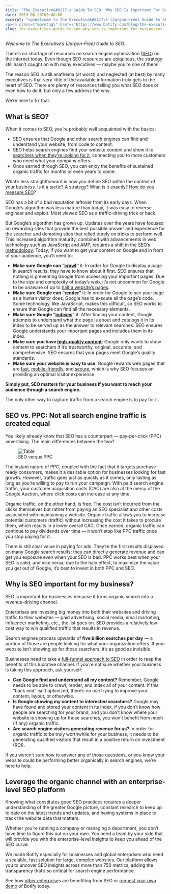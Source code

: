 ```yaml
---
title: "The Executive&#8217;s Guide To SEO: Why SEO Is Important For Businesses (Without The Jargon!)"
date: 2019-06-20T00:00:00
excerpt: "<p>Welcome to The Executive&#8217;s (Jargon-Free) Guide to SEO. There&#8217;s no shortage of resources on search engine optimization (SEO) on the internet today. Even though SEO resources are ubiquitous, the strategy still hasn&#8217;t caught on with many executives — maybe you&#8217;re one of them! The reason SEO is still anathema (at worst) and neglected (at best)&hellip; </p>
<p><a class=\"moretag\" href=\"https://www.botify.com/blog/the-executives-guide-to-seo-why-seo-is-important-for-businesses\">Read the full article</a></p>"
slug: the-executives-guide-to-seo-why-seo-is-important-for-businesses
---
```



<p><em>Welcome to The Executive&#8217;s (Jargon-Free) Guide to SEO.</em></p>



<p>There&#8217;s no shortage of resources on search engine optimization (<a href="https://www.botify.com/learn-seo" target="_blank" rel="noreferrer noopener">SEO</a>) on the internet today. Even though SEO resources are ubiquitous, the strategy still hasn&#8217;t caught on with many executives — maybe you&#8217;re one of them!</p>



<p>The reason SEO is still anathema (at worst) and neglected (at best) by many executives is that very little of the available information truly gets to the heart of SEO. There are plenty of resources telling you what SEO does or even how to do it, but only a few address the why.</p>



<p>We&#8217;re here to fix that. </p>



<h2 class="wp-block-heading" id="what-is-seo-">What is SEO?</h2>



<p>When it comes to SEO, you&#8217;re probably well acquainted with the basics:</p>



<ul><li>SEO ensures that Google and other search engines can find and understand your website, from code to content.</li><li>SEO helps search engines find your website content and show it to <a href="https://www.botify.com/blog/searcher-intent-content-seo" target="_blank" rel="noreferrer noopener">searchers when they&#8217;re looking for it</a>, connecting you to more customers who need what your company offers.</li><li>Once earned through SEO, you can enjoy the benefits of sustained organic traffic for months or even years to come.</li></ul>



<p>What&#8217;s less straightforward is how you define SEO within the context of your business. Is it a tactic? A strategy? What is it exactly? <a href="https://www.botify.com/blog/top-5-technical-seo-kpis" target="_blank" rel="noreferrer noopener">How do you measure SEO</a>? </p>



<p>SEO has a bit of a bad reputation leftover from its early days. When Google&#8217;s algorithm was less mature than today, it was easy to reverse engineer and exploit. Most viewed SEO as a traffic-driving trick or hack.</p>



<p>But Google&#8217;s algorithm has grown up. Updates over the years have focused on rewarding sites that provide the best possible answer and experience for the searcher and demoting sites that relied purely on tricks to perform well. This increased algorithm maturity, combined with advancements in web technology such as JavaScript and AMP, requires a shift in the <a title="Botify Methodology" href="https://www.botify.com/botify-methodology">SEO&#8217;s methodology</a>. Today, if you want to get your content on Google and in front of your audience, you&#8217;ll need to:</p>



<ul><li><strong>Make sure Google can &#8220;<a href="https://support.google.com/webmasters/answer/7646114?hl=en&amp;ref_topic=7508311" target="_blank" rel="noopener noreferrer">crawl</a>&#8220;</strong> it: In order for Google to display a page in search results, they have to know about it first. SEO ensures that nothing is preventing Google from accessing your important pages. Due to the size and complexity of today&#8217;s web, it&#8217;s not uncommon for Google to be unaware of up to <a title="Fact Google Doesn't Know Half your Website What Can You Do" href="https://www.botify.com/blog/fact-google-doesnt-know-half-your-website-what-can-you-do">half a website&#8217;s pages</a>.</li><li><strong>Make sure Google can &#8220;<a href="https://www.botify.com/blog/from-crawl-budget-to-render-budget" target="_blank" rel="noopener noreferrer">render</a>&#8220;</strong> it: In order for Google to see your page as a human visitor does, Google has to execute all the page&#8217;s code. Some technology, like JavaScript, makes this difficult, so SEO works to ensure that Google can find all the necessary elements.</li><li><strong>Make sure Google &#8220;<a href="https://support.google.com/webmasters/answer/7643011?hl=en&amp;ref_topic=7508311" target="_blank" rel="noopener noreferrer">indexes</a>&#8220;</strong> it: After finding your content, Google attempts to understand what the page is about and catalogs it in its index to be served up as the answer to relevant searches. SEO ensures Google understands your important pages and includes them in its index.</li><li><strong>Make sure you have <a href="https://webmasters.googleblog.com/2011/05/more-guidance-on-building-high-quality.html" target="_blank" rel="noopener noreferrer">high-quality content</a></strong>: Google only wants to show content to searchers if it&#8217;s trustworthy, original, accurate, and comprehensive. SEO ensures that your pages meet Google&#8217;s quality standards.</li><li><strong>Make sure your website is easy to use</strong>: Google rewards web pages that are <a title="2 Seconds Impress Hows Your Site Performance" href="https://www.botify.com/blog/2-seconds-impress-hows-your-site-performance">fast</a>, <a title="10 Can't Miss Tips for Maximizing Mobile SEO" href="https://www.botify.com/blog/10-cant-miss-tips-for-maximizing-mobile-seo">mobile-friendly</a>, and <a title="Plan Verify and Monitor your HTTPS Migration in Botify" href="https://www.botify.com/blog/plan-verify-and-monitor-your-https-migration-in-botify">secure</a>, which is why SEO focuses on providing an optimal visitor experience.</li></ul>



<p><strong>Simply put, SEO matters for your business if you want to reach your audience through a search engine.</strong></p>



<p>The only other way to capture traffic from a search engine is to pay for it.</p>



<h2 class="wp-block-heading" id="seo-vs-ppc-not-all-search-engine-traffic-is-created-equal">SEO vs. PPC: Not all search engine traffic is created equal</h2>



<p>You likely already know that SEO has a counterpart — pay-per-click (PPC) advertising. The main differences between the two?</p>



<div class="wp-block-image"><figure class="aligncenter"><img decoding="async" src="//images.ctfassets.net/tp56mevc46jo/1gJBy70rtOcssqv1Wkmt7C/fc9aba7ff96709b8fc11c8789dcc5c81/Table.png" alt="Table"/><figcaption>SEO versus PPC</figcaption></figure></div>



<p>The instant nature of PPC, coupled with the fact that it targets purchase-ready consumers, makes it a desirable option for businesses looking for fast growth. However, traffic goes just as quickly as it comes, only lasting as long as you&#8217;re willing to pay to run your campaign. With paid search engine traffic, your customer acquisition costs (CAC) are also at the mercy of the Google Auction, where click costs can increase at any time.</p>



<p>Organic traffic, on the other hand, is free. The cost isn&#8217;t incurred from the clicks themselves but rather from paying an SEO specialist and other costs associated with maintaining a website. Organic traffic allows you to increase potential customers (traffic) without increasing the cost it takes to procure them, which results in a lower overall CAC. Once earned, organic traffic can continue to pay dividends over time — it won&#8217;t stop like PPC traffic once you stop paying for it.</p>



<p>There is still clear value in paying for ads. They&#8217;re the first results displayed on many Google search results; they can directly generate revenue and can get you exposure even when your SEO is bad. PPC works best when your SEO is solid, and vice versa; due to the halo effect, to maximize the value you get out of Google, it&#8217;s best to invest in both PPC and SEO.</p>



<h2 class="wp-block-heading" id="why-is-seo-important-for-my-business-">Why is SEO important for my business?</h2>



<p>SEO is important for businesses because it turns organic search into a revenue-driving channel.</p>



<p>Enterprises are investing big money into both their websites and driving traffic to their websites — paid advertising, social media, email marketing, influencer marketing, etc., the list goes on. SEO provides a relatively low-cost way to win qualified traffic that results in revenue.</p>



<p>Search engines process upwards of <strong>five billion searches per day</strong> — a portion of those are people looking for what your organization offers. If your website isn&#8217;t showing up for those searchers, it&#8217;s as good as invisible.</p>



<p>Businesses need to take a <a title="Botify Methodology" href="https://www.botify.com/botify-methodology">full-funnel approach to SEO</a> in order to reap the benefits of this lucrative channel. If you&#8217;re not sure whether your business is taking this approach, ask yourself:</p>



<ul><li><strong>Can Google find and understand all my content?</strong> Remember, Google needs to be able to crawl, render, and index all of your content. If this &#8220;back end&#8221; isn&#8217;t optimized, there&#8217;s no use trying to improve your content, layout, or otherwise.</li><li><strong>Is Google showing my content to interested searchers?</strong> Google may have found and stored your content in its index, if you don&#8217;t know how people are searching for your brand, and you don&#8217;t know where your website is showing up for those searches, you won&#8217;t benefit from much (if any) organic traffic.</li><li><strong>Are search engine visitors generating revenue for us?</strong> In order for organic traffic to be truly worthwhile for your business, it needs to be generating qualified visitors that result in a positive return on investment (ROI).</li></ul>



<p>If you weren&#8217;t sure how to answer any of those questions, or you know your website could be performing better organically in search engines, we&#8217;re here to help.</p>



<h2 class="wp-block-heading" id="leverage-the-organic-channel-with-an-enterprise-level-seo-platform">Leverage the organic channel with an enterprise-level SEO platform</h2>



<p>Knowing what constitutes good SEO practices requires a deeper understanding of the greater Google picture, constant research to keep up to date on the latest trends and updates, and having systems in place to track the website data that matters.</p>



<p>Whether you&#8217;re running a company or managing a department, you don&#8217;t have time to figure this out on your own. You need a team by your side that will provide you with the enterprise-level insights to keep you ahead of the SEO curve.</p>



<p>We made Botify especially for businesses and global enterprises who need a scalable, fast solution for large, complex websites. Our platform allows you to uncover SEO insights across more than 750 metrics, adding the transparency that&#8217;s so critical for search engine performance.</p>



<p>See how <a title="Success Stories" href="https://www.botify.com/success-stories">other enterprise</a>s are benefiting from SEO or <a title="Book a Demo of Botify" href="https://ww2.botify.com/book-demo-suite">request your own demo</a> of Botify today.</p>



<p></p>

